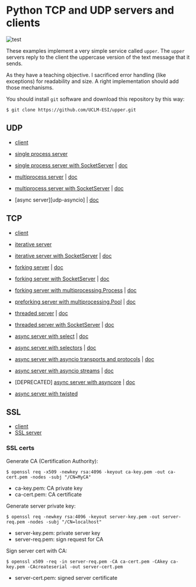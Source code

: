 # Python TCP and UDP servers and clients
![test](https://github.com/UCLM-ESI/upper/workflows/test/badge.svg)

These examples implement a very simple service called ``upper``. The ``upper`` servers
reply to the client the uppercase version of the text message that it sends.

As they have a teaching objective. I sacrificed error handling (like exceptions) for
readability and size. A right implementation should add those mechanisms.

You should install ``git`` software and download this repository by this way:

    $ git clone https://github.com/UCLM-ESI/upper.git


## UDP


* [client][udp-client]
* [single process server][udp-server]
* [single process server with SocketServer][udp-SS]    | [doc][socketserver]

* [multiprocess server][udp-fork]                      | [doc][fork]
* [multiprocess server with SocketServer][udp-SS-fork] | [doc][socketserver]

* [async server][udp-asyncio]                          | [doc][asyncio-protocol]


[udp-client]: https://raw.githubusercontent.com/UCLM-ESI/upper/master/udp_client.py
[udp-server]: https://raw.githubusercontent.com/UCLM-ESI/upper/master/udp_server.py
[udp-ss]:     https://raw.githubusercontent.com/UCLM-ESI/upper/master/udp_ss.py

[udp-fork]:    https://raw.githubusercontent.com/UCLM-ESI/upper/master/udp_fork.py
[udp-ss-fork]: https://raw.githubusercontent.com/UCLM-ESI/upper/master/udp_ss_fork.py
[udp-async]:   https://raw.githubusercontent.com/UCLM-ESI/upper/master/udp_async_protocol.py


## TCP

* [client][tcp-client]
* [iterative server][tcp-server]
* [iterative server with SocketServer][tcp-ss]              | [doc][socketserver]

* [forking server][tcp-fork]                                     | [doc][fork]
* [forking server with SocketServer][tcp-ss-fork]                | [doc][socketserver]
* [forking server with multiprocessing.Process][tcp-process]     | [doc][multiprocessing]
* [preforking server with multiprocessing.Pool][tcp-prefork-pool]  | [doc][multiprocessing]

* [threaded server][tcp-thread]                                  | [doc][threading]
* [threaded server with SocketServer][tcp-ss-thread]             | [doc][socketserver]

* [async server with select][tcp-select]                                     | [doc][select]
* [async server with selectors][tcp-selectors]                               | [doc][selectors]
* [async server with asyncio transports and protocols][tcp-asyncio-protocol] | [doc][asyncio-protocol]
* [async server with asyncio streams][tcp-asyncio-streams]                   | [doc][asyncio-stream]
* [DEPRECATED] [async server with asyncore][tcp-asyncore]                    | [doc][asyncore]
* [async server with twisted][tcp-twisted]


[tcp-client]: https://raw.githubusercontent.com/UCLM-ESI/upper/master/tcp_client.py
[tcp-server]: https://raw.githubusercontent.com/UCLM-ESI/upper/master/tcp_server.py
[tcp-ss]:     https://raw.githubusercontent.com/UCLM-ESI/upper/master/tcp_ss.py

[tcp-fork]:    https://raw.githubusercontent.com/UCLM-ESI/upper/master/tcp_fork.py
[tcp-ss-fork]: https://raw.githubusercontent.com/UCLM-ESI/upper/master/tcp_fork.py
[tcp-process]: https://raw.githubusercontent.com/UCLM-ESI/upper/master/tcp_process.py
[tcp-prefork-pool]:  https://raw.githubusercontent.com/UCLM-ESI/upper/master/tcp_prefork_pool.py

[tcp-thread]:    https://raw.githubusercontent.com/UCLM-ESI/upper/master/tcp_thread.py
[tcp-ss-thread]: https://raw.githubusercontent.com/UCLM-ESI/upper/master/tcp_ss_thread.py

[tcp-select]:           https://raw.githubusercontent.com/UCLM-ESI/upper/master/TCP_select.py
[tcp-selectors]:        https://raw.githubusercontent.com/UCLM-ESI/upper/refs/heads/master/TCP_selectors.py
[tcp-asyncio-protocol]: https://raw.githubusercontent.com/UCLM-ESI/upper/master/tcp_async_protocol.py
[tcp-asyncio-streams]:  https://raw.githubusercontent.com/UCLM-ESI/upper/master/tcp_async_streams.py
[tcp-asyncore]:         https://raw.githubusercontent.com/UCLM-ESI/upper/master/TCP_asyncore.py
[tcp-twisted]:          https://raw.githubusercontent.com/UCLM-ESI/upper/master/TCP_twisted.py

[fork]:             https://docs.python.org/3/library/os.html#os.fork
[threading]:        https://docs.python.org/3/library/threading.html
[socketserver]:     https://docs.python.org/3/library/socketserver.html
[select]:           https://docs.python.org/3/library/socketserver.html
[selectors]:        https://docs.python.org/3/library/selectors.html
[multiprocessing]:  https://docs.python.org/3/library/multiprocessing.html
[asyncio-protocol]: https://docs.python.org/3/library/asyncio-protocol.html
[asyncio-stream]:   https://docs.python.org/3/library/asyncio-stream.html
[asyncore]:         https://docs.python.org/3/library/asyncore.html


## SSL

* [client][ssl-client]
* [SSL server][ssl-server]

[ssl-client]: https://raw.githubusercontent.com/UCLM-ESI/upper/refs/heads/master/SSL_client.py
[ssl-server]: https://raw.githubusercontent.com/UCLM-ESI/upper/refs/heads/master/SSL_server.py


### SSL certs

Generate CA (Certification Authority):

    $ openssl req -x509 -newkey rsa:4096 -keyout ca-key.pem -out ca-cert.pem -nodes -subj "/CN=MyCA"

* ca-key.pem: CA private key
* ca-cert.pem: CA certificate

Generate server private key:

    $ openssl req -newkey rsa:4096 -keyout server-key.pem -out server-req.pem -nodes -subj "/CN=localhost"

* server-key.pem: private server key
* server-req.pem: sign request for CA

Sign server cert with CA:

    $ openssl x509 -req -in server-req.pem -CA ca-cert.pem -CAkey ca-key.pem -CAcreateserial -out server-cert.pem

* server-cert.pem: signed server certificate
